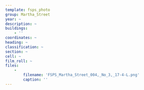 ```yaml
---
template: fsps_photo
group: Martha_Street
year: ~
description: ~
buildings:
    - ''
coordinates: ~
heading: ~
classification: ~
section: ~
cell: ~
film_roll: ~
files:
    -
        filename: 'FSPS_Martha_Street_004,_No_3,_17-4-L.png'
        caption: ''
---
```

